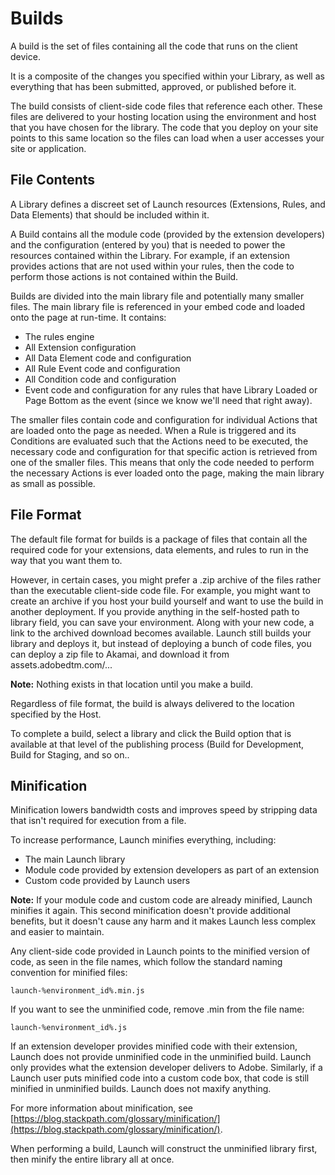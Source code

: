 # Builds

A build is the set of files containing all the code that runs on the client device.

It is a composite of the changes you specified within your Library, as well as everything that has been submitted, approved, or published before it.

The build consists of client-side code files that reference each other. These files are delivered to your hosting location using the environment and host that you have chosen for the library. The code that you deploy on your site points to this same location so the files can load when a user accesses your site or application.

## File Contents

A Library defines a discreet set of Launch resources \(Extensions, Rules, and Data Elements\) that should be included within it.

A Build contains all the module code \(provided by the extension developers\) and the configuration \(entered by you\) that is needed to power the resources contained within the Library. For example, if an extension provides actions that are not used within your rules, then the code to perform those actions is not contained within the Build.

Builds are divided into the main library file and potentially many smaller files.  The main library file is referenced in your embed code and loaded onto the page at run-time.  It contains:

* The rules engine
* All Extension configuration
* All Data Element code and configuration
* All Rule Event code and configuration
* All Condition code and configuration
* Event code and configuration for any rules that have Library Loaded or Page Bottom as the event \(since we know we'll need that right away\).

The smaller files contain code and configuration for individual Actions that are loaded onto the page as needed.  When a Rule is triggered and its Conditions are evaluated such that the Actions need to be executed, the necessary code and configuration for that specific action is retrieved from one of the smaller files.  This means that only the code needed to perform the necessary Actions is ever loaded onto the page, making the main library as small as possible.

## File Format

The default file format for builds is a package of files that contain all the required code for your extensions, data elements, and rules to run in the way that you want them to.

However, in certain cases, you might prefer a .zip archive of the files rather than the executable client-side code file. For example, you might want to create an archive if you host your build yourself and want to use the build in another deployment. If you provide anything in the self-hosted path to library field, you can save your environment. Along with your new code, a link to the archived download becomes available. Launch still builds your library and deploys it, but instead of deploying a bunch of code files, you can deploy a zip file to Akamai, and download it from assets.adobedtm.com/... 

**Note:** Nothing exists in that location until you make a build.

Regardless of file format, the build is always delivered to the location specified by the Host.

To complete a build, select a library and click the Build option that is available at that level of the publishing process \(Build for Development, Build for Staging, and so on..

## Minification

Minification lowers bandwidth costs and improves speed by stripping data that isn't required for execution from a file.

To increase performance, Launch minifies everything, including:

* The main Launch library
* Module code provided by extension developers as part of an extension
* Custom code provided by Launch users

**Note:** If your module code and custom code are already minified, Launch minifies it again. This second minification doesn't provide additional benefits, but it doesn't cause any harm and it makes Launch less complex and easier to maintain.

Any client-side code provided in Launch points to the minified version of code, as seen in the file names, which follow the standard naming convention for minified files:

`launch-%environment_id%.min.js`

If you want to see the unminified code, remove .min from the file name:

`launch-%environment_id%.js`

If an extension developer provides minified code with their extension, Launch does not provide unminified code in the unminified build. Launch only provides what the extension developer delivers to Adobe. Similarly, if a Launch user puts minified code into a custom code box, that code is still minified in unminified builds. Launch does not maxify anything.

For more information about minification, see [https://blog.stackpath.com/glossary/minification/](https://blog.stackpath.com/glossary/minification/).

When performing a build, Launch will construct the unminified library first, then minify the entire library all at once.

